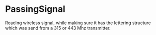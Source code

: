 PassingSignal
=============

Reading wireless signal, while making sure it has the lettering structure which was send from a 315 or 443 Mhz transmitter.
